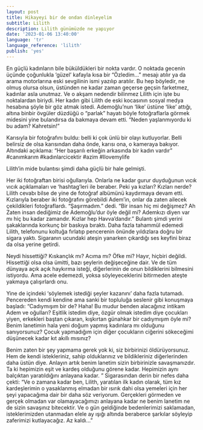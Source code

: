 ```yaml
---
layout: post
title: Hikayeyi bir de ondan dinleyelim
subtitle: Lilith
description: Lilith günümüzde ne yapıyor
date: '2023-01-06 13:40:00'
language: 'tr'
language_reference: 'lilith'
publish: 'yes'
---
```

En güçlü kadınların bile büküldükleri bir nokta vardır.  O noktada gecenin üçünde çoğunlukla ‘güzel’ kafayla kısa bir “Özledim…” mesajı atılır ya da arama motorlarına eski sevgilinin ismi yazılıp aratılır. Bu hep böyledir, ne olmuş olursa olsun, üstünden ne kadar zaman geçerse geçsin farketmez, kadınlar asla unutmaz. Ve o akşam nedendir bilinmez Lilith için işte bu noktalardan biriydi. Her kadın gibi Lilith de eski kocasının sosyal medya hesabına şöyle bir göz atmak istedi. Ademoğlu’nun ‘like’ üstüne ‘like’ attığı, altına binbir övgüler düzdüğü o “parlak” hayatı böyle fotoğraflarla görmek midesini yine bulandırsa da bakmaya devam etti. “Neden yaşlanmıyordu ki bu adam? Kahretsin!”

Karısıyla bir fotoğrafını buldu: belli ki çok ünlü bir olayı kutluyorlar. Belli belirsiz de olsa karısından daha önde, karısı ona, o kameraya bakıyor.  Altındaki açıklama: “Her başarılı erkeğin arkasında bir kadın vardır” #canımkarım #kadınlarcicektir #azim #Ilovemylife

Lilith’in mide bulantısı şimdi daha güçlü bir hale gelmişti.

Her iki fotoğraftan birisi oğullarıyla. Onlarla ne kadar gurur duyduğunun vıcık vıcık açıklamaları ve ‘hashtag’leri ile beraber. Peki ya kızları? Kızları nerde? Lilith cevabı bilse de yine de fotoğraf albümünü kaydırmaya devam etti. Kızlarıyla beraber iki fotoğrafını görebildi Adem’in, onlar da zaten ailecek çekildikleri fotoğraflardı. “Şaşırmadım.” dedi. “Bir insan hiç mi değişmez? Ah Zaten insan dediğimiz de Ademoğlu’dur öyle değil mi? Ademkızı diyen var mı hiç bu kadar zamandır. Kızlar hep Havva’dandır.” Bulantı şimdi yerini şakaklarında korkunç bir baskıya bıraktı. Daha fazla tahammül edemedi Lilith, telefonunu koltuğa fırlatıp pencerenin önünde yıldızlara doğru bir sigara yaktı. Sigaranın ucundaki ateşin yanarken çıkardığı ses keyfini biraz da olsa yerine getirdi.

Neydi hissettiği? Kıskançlık mı? Acıma mı? Öfke mi? Hayır, hiçbiri değildi. Hissettiği olsa olsa ümitti, bazı şeylerin değişeceğine dair. Ve de tüm dünyaya açık açık haykırma isteği, diğerlerinin de onun bildiklerini bilmesini istiyordu. Ama acele edemezdi, yoksa söyleyeceklerini bitirmeden ateşte yakmaya çalışırlardı onu.

Yine de içindeki ‘söylemek istediği şeyler kazanını’ daha fazla tutamadı. Pencereden kendi kendine ama sanki bir topluluğa seslenir gibi konuşmaya başladı: “Cadıymışım bir de? Haha! Bu mudur benden alacağınız intikam Adem ve oğulları? Eşitlik istedim diye, özgür olmak istedim diye çocukları yiyen, erkekleri baştan çıkaran, kışkırtan günahkar bir cadıymışım öyle mi? Benim lanetimin hala yeni doğum yapmış kadınlara mı olduğunu sanıyorsunuz? Çocuk yapmadığım için diğer çocukların ciğerini sökeceğimi düşünecek kadar kıt akıllı mısınız?

Benim zaten bir şey yapmama gerek yok ki, siz birbirinizi öldürüyorsunuz. Hem de kendi istekleriniz, sahip olduklarınız ve bildikleriniz diğerlerinden daha üstün diye. Anlayın artık benim lanetim sizin birbirinizle savaşmanızdır. Ta ki hepimizin eşit ve kardeş olduğunu görene kadar. Hepimizin aynı balçıktan yaratıldığını anlayana kadar.
”
Sigarasından derin bir nefes daha çekti: “Ve o zamana kadar ben, Lilith, yaratılan ilk kadın olarak, tüm kız kardeşlerimin o yasaklanmış elmadan bir ısırık dahi olsa yemeleri için her şeyi yapacağıma dair bir daha söz veriyorum. Gerçekleri görmeden ve gerçek olmadan var olamayacağımızı anlayana kadar ne benim lanetim ne de sizin savaşınız bitecektir.  Ve o gün geldiğinde bedenlerimizi saklamadan, isteklerimizden utanmadan elele ay ışığı altında beraberce şarkılar söyleyip zaferimizi kutlayacağız. Az kaldı…”
